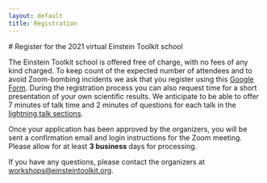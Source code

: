 ```yaml
---
layout: default
title: Registration
---
```


<div class="col-xs-12" markdown="1">
# Register for the 2021 virtual Einstein Toolkit school

The Einstein Toolkit school is offered free of charge, with no fees of any kind
charged. To keep count of the expected number of attendees and to avoid
Zoom-bombing incidents we ask that you register using this [Google
Form](form-not-yet-set-up.html). During the registration process you can also
request time for a short presentation of your own scientific results. We
anticipate to be able to offer 7 minutes of talk time and 2 minutes of
questions for each talk in the [lightning talk sections](program.html).

Once your application has been approved by the organizers, you will be sent a
confirmation email and login instructions for the Zoom meeting. Please allow
for at least **3 business** days for processing.

If you have any questions, please contact the organizers at
[workshops@einsteintoolkit.org](mailto:workshops@einsteintoolkit.org).
</div>
